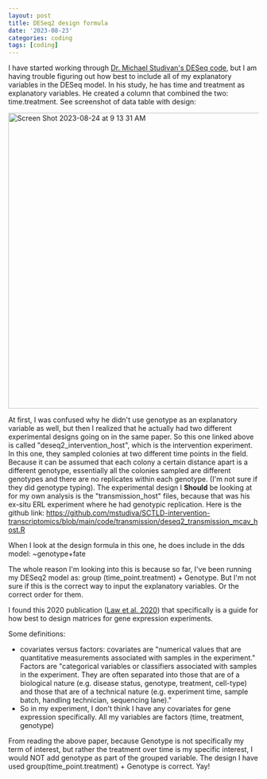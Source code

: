 ```yaml
---
layout: post
title: DESeq2 design formula
date: '2023-08-23'
categories: coding
tags: [coding]
---
```


I have started working through [Dr. Michael Studivan's DESeq code](https://github.com/mstudiva/SCTLD-intervention-transcriptomics/blob/main/code/intervention/deseq2_intervention_host.R), but I am having trouble figuring out how best to include all of my explanatory variables in the DESeq model. In his study, he has time and treatment as explanatory variables. He created a column that combined the two: time.treatment. See screenshot of data table with design:

<img width="594" alt="Screen Shot 2023-08-24 at 9 13 31 AM" src="https://github.com/ademerlis/ademerlis.github.io/assets/56000927/9e167d43-4bce-4e77-894c-982139b8e9e4">

At first, I was confused why he didn't use genotype as an explanatory variable as well, but then I realized that he actually had two different experimental designs going on in the same paper. So this one linked above is called "deseq2_intervention_host", which is the intervention experiment. In this one, they sampled colonies at two different time points in the field. Because it can be assumed that each colony a certain distance apart is a different genotype, essentially all the colonies sampled are different genotypes and there are no replicates within each genotype. (I'm not sure if they did genotype typing). The experimental design I **Should** be looking at for my own analysis is the "transmission_host" files, because that was his ex-situ ERL experiment where he had genotypic replication. Here is the github link: https://github.com/mstudiva/SCTLD-intervention-transcriptomics/blob/main/code/transmission/deseq2_transmission_mcav_host.R 

When I look at the design formula in this one, he does include in the dds model: ~genotype+fate

The whole reason I'm looking into this is because so far, I've been running my DESeq2 model as: group (time_point.treatment) + Genotype. But I'm not sure if this is the correct way to input the explanatory variables. Or the correct order for them. 

I found this 2020 publication ([Law et al. 2020](https://www.ncbi.nlm.nih.gov/pmc/articles/PMC7873980/)) that specifically is a guide for how best to design matrices for gene expression experiments. 

Some definitions:
- covariates versus factors: covariates are "numerical values that are quantitative measurements associated with samples in the experiment." Factors are "categorical variables or classifiers associated with samples in the experiment. They are often separated into those that are of a biological nature (e.g. disease status, genotype, treatment, cell-type) and those that are of a technical nature (e.g. experiment time, sample batch, handling technician, sequencing lane)."
- So in my experiment, I don't think I have any covariates for gene expression specifically. All my variables are factors (time, treatment, genotype)

From reading the above paper, because Genotype is not specifically my term of interest, but rather the treatment over time is my specific interest, I would NOT add genotype as part of the grouped variable. The design I have used group(time_point.treatment) + Genotype is correct. Yay!
